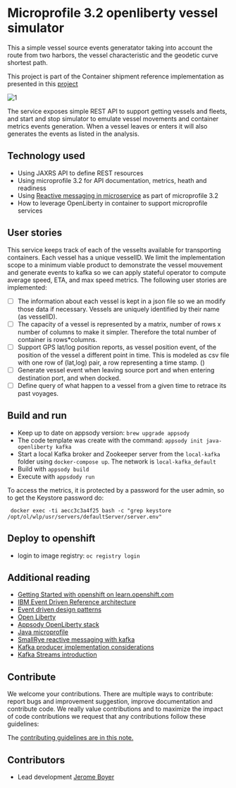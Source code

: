 # Microprofile 3.2 openliberty vessel simulator

This a simple vessel source events generatator taking into account the route from two harbors, the vessel characteristic and the geodetic curve shortest path.

This project is part of the Container shipment reference implementation as presented in this [project](https://ibm-cloud-architecture.github.io/refarch-kc)

![1](https://github.com/ibm-cloud-architecture/refarch-kc/blob/master/analysis/vessel-dom-cmd3.png)


The service exposes simple REST API to support getting vessels and fleets, and start and stop simulator to emulate vessel movements and container metrics events generation. When a vessel leaves or enters it will also generates the events as listed in the analysis.

## Technology used

* Using JAXRS API to define REST resources
* Using microprofile 3.2 for API documentation, metrics, heath and readiness
* Using [Reactive messaging in microservice](https://openliberty.io/blog/2019/09/13/microprofile-reactive-messaging-19009.html#mpreactive) as part of microprofile 3.2
* How to leverage OpenLiberty in container to support microprofile services

## User stories

This service keeps track of each of the vesselts available for transporting containers. Each vessel has a unique vesselID. We limit the implementation scope to a minimum viable product to demonstrate the vessel mouvement and generate events to kafka so we can apply stateful operator to compute average speed, ETA, and max speed metrics. The following user stories are implemented:

* [ ] The information about each vessel is kept in a json file so we an modify those data if necessary. Vessels are uniquely identified by their name (as vesselID).
* [ ] The capacity of a vessel is represented by a matrix, number of rows x number of columns to make it simpler. Therefore the total number of container is rows*columns.
* [ ] Support GPS lat/log position reports, as vessel position event, of the position of the vessel a different point in time. This is modeled as csv file with one row of (lat,log) pair, a row representing a time stamp. ()
* [ ] Generate vessel event when leaving source port and when entering destination port, and when docked.
* [ ] Define query of what happen to a vessel from a given time to retrace its past voyages.

## Build and run

* Keep up to date on appsody version: `brew upgrade appsody`
* The code template was create with the command: `appsody init java-openliberty kafka`
* Start a local Kafka broker and Zookeeper server from the `local-kafka` folder using `docker-compose up`. The network is `local-kafka_default`
* Build with `appsody build`
* Execute with `appsdody run`


To access the metrics, it is protected by a password for the user admin, so to get the Keystore password do: 
```
 docker exec -ti aecc3c3a4f25 bash -c "grep keystore /opt/ol/wlp/usr/servers/defaultServer/server.env"
```

## Deploy to openshift

* login to image registry: `oc registry login`

## Additional reading

* [Getting Started with openshift on learn.openshift.com](https://learn.openshift.com/introduction/getting-started/)
* [IBM Event Driven Reference architecture](https://ibm-cloud-architecture.github.io/refarch-eda/)
* [Event driven design patterns](https://ibm-cloud-architecture.github.io/refarch-eda/design-patterns/ED-patterns/)
* [Open Liberty](https://openliberty.io/)
* [Appsody OpenLiberty stack](https://appsody.dev/tutorials/open-liberty-stack-tutorial/)
* [Java microprofile](https://openliberty.io/docs/ref/general/#microprofile.html)
* [SmallRye reactive messaging with kafka](https://smallrye.io/smallrye-reactive-messaging/smallrye-reactive-messaging/2/kafka/kafka.html)
* [Kafka producer implementation considerations](https://ibm-cloud-architecture.github.io/refarch-eda/kafka/producers/)
* [Kafka Streams introduction](https://ibm-cloud-architecture.github.io/refarch-eda/kafka/kafka-stream/)


## Contribute

We welcome your contributions. There are multiple ways to contribute: report bugs and improvement suggestion, improve documentation and contribute code.
We really value contributions and to maximize the impact of code contributions we request that any contributions follow these guidelines:

The [contributing guidelines are in this note.](./CONTRIBUTING.md)

## Contributors

* Lead development [Jerome Boyer](https://www.linkedin.com/in/jeromeboyer/)
